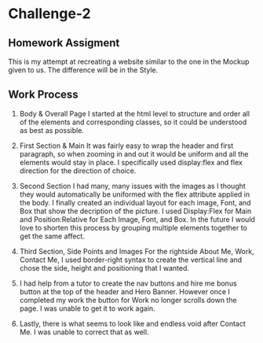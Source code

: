 # Challenge-2
Homework Assigment
----------------------------------------------------
This is my attempt at recreating a website similar to the one in the Mockup 
given to us. The difference will be in the Style.

Work Process
-----------------------------------------------------
1. Body & Overall Page 
I started at the html level to structure and order all of the elements and corresponding classes, so it could be understood as best as possible.

2. First Section & Main
It was fairly easy to wrap the header and first paragraph, so when zooming in and out it would be uniform and all the elements would stay in place. I specifically used display:flex and flex direction for the direction of choice.

3.  Second Section
I had many, many issues with the images as I thought they would automatically be uniformed with the flex attribute applied in the body. I finally created an individual layout for each image, Font, and Box that show the decription of the picture. I used Display:Flex for Main and Position:Relative for Each Image, Font, and Box. In the future I would love to shorten this process by grouping multiple elements together to get the same affect.

4. Third Section, Side Points and Images 
For the rightside About Me, Work, Contact Me, I used border-right syntax to create the vertical line and chose the side, height and positioning that I wanted. 

5. I had help from a tutor to create the nav buttons and hire me bonus button at the top of the header and Hero Banner. However once I completed my work the button for Work no longer scrolls down the page. I was unable to get it to work again.

6. Lastly, there is what seems to look like and endless void after Contact Me. I was unable to correct that as well.
